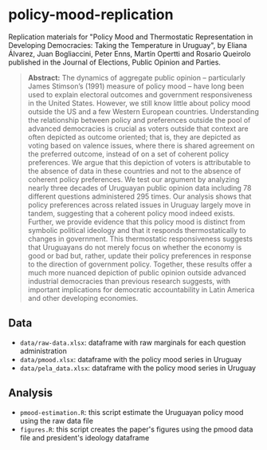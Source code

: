 # policy-mood-replication

Replication materials for "Policy Mood and Thermostatic Representation in Developing Democracies: Taking the Temperature in Uruguay", by Eliana Álvarez, Juan Bogliaccini, Peter Enns, Martín Opertti and Rosario Queirolo published in the Journal of Elections, Public Opinion and Parties.

> **Abstract:** The dynamics of aggregate public opinion – particularly James Stimson’s (1991) measure of policy mood – have long been used to explain electoral outcomes and government responsiveness in the United States. However, we still know little about policy mood outside the US and a few Western European countries. Understanding the relationship between policy and preferences outside the pool of advanced democracies is crucial as voters outside that context are often depicted as outcome oriented; that is, they are depicted as voting based on valence issues, where there is shared agreement on the preferred outcome, instead of on a set of coherent policy preferences. We argue that this depiction of voters is attributable to the absence of data in these countries and not to the absence of coherent policy preferences. We test our argument by analyzing nearly three decades of Uruguayan public opinion data including 78 different questions administered 295 times. Our analysis shows that policy preferences across related issues in Uruguay largely move in tandem, suggesting that a coherent policy mood indeed exists. Further, we provide evidence that this policy mood is distinct from symbolic political ideology and that it responds thermostatically to changes in government. This thermostatic responsiveness suggests that Uruguayans do not merely focus on whether the economy is good or bad but, rather, update their policy preferences in response to the direction of government policy. Together, these results offer a much more nuanced depiction of public opinion outside advanced industrial democracies than previous research suggests, with important implications for democratic accountability in Latin America and other developing economies.

## Data
- `data/raw-data.xlsx`: dataframe with raw marginals for each question administration
- `data/pmood.xlsx`: dataframe with the policy mood series in Uruguay
- `data/pela_data.xlsx`: dataframe with the policy mood series in Uruguay

## Analysis

+ `pmood-estimation.R`: this script estimate the Uruguayan policy mood using the raw data file
+ `figures.R`: this script creates the paper's figures using the pmood data file and president's ideology dataframe
